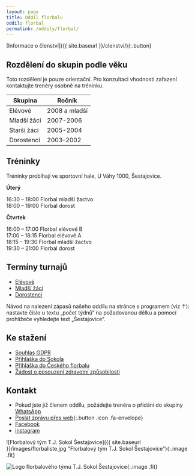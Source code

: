 ```yaml
---
layout: page
title: Oddíl florbalu
oddil: florbal
permalink: /oddily/florbal/
---
```


[Informace o členství]({{ site.baseurl }}/clenstvi/){:.button}

## Rozdělení do skupin podle věku

Toto rozdělení je pouze orientační. Pro konzultaci vhodnosti zařazení kontaktujte trenéry osobně na tréninku.

|   Skupina   |     Ročník    |
|-------------|---------------|
| Elévové     | 2008 a mladší |
| Mladší žáci | 2007-2006     |
| Starší žáci | 2005-2004     |
| Dorostenci  | 2003–2002     |

## Tréninky

Tréninky probíhají ve sportovní hale, U Váhy 1000, Šestajovice.

**Úterý**

16:30 – 18:00 Florbal mladší žactvo  
18:00 – 19:00 Florbal dorost

**Čtvrtek**

16:00 – 17:00 Florbal elévové B  
17:00 – 18:15 Florbal elévové A  
18:15 – 19:30 Florbal mladší žactvo  
19:30 – 21:00 Florbal dorost

## Termíny turnajů

* [Elévové](https://www.ceskyflorbal.cz/souteze/mladez-kose/liga-elevu-3-1-skupina-3-B/program)
* [Mladší žáci](https://www.ceskyflorbal.cz/souteze/mladez-kose/liga-mladsich-zaku-skupina-3-A/program)
* [Dorostenci](https://www.ceskyflorbal.cz/souteze/ostatni/phsc-liga-dorostencu-B/program)

Návod na nalezení zápasů našeho oddílu na stránce s programem (viz ↑): nastavte číslo u textu „počet týdnů“ na požadovanou délku a pomocí prohlížeče vyhledejte text „Šestajovice“.

## Ke stažení

* [Souhlas GDPR](http://sokol.eu/priloha/33850/formular-cos-souhlas-clena.docx)
* [Přihláška do Sokola](http://sokol.eu/priloha/33853/prihlaska-mladez.docx)
* [Přihláška do Českého florbalu](https://www.ceskyflorbal.cz/dms/serve/assigned-file/1544/)
* [Žádost o posouzení zdravotní způsobilosti](https://www.ceskyflorbal.cz/dms/serve/assigned-file/1473/1447)

## Kontakt

* Pokud jste již členem oddílu, požádejte trenéra o přidání do skupiny [WhatsApp](https://www.whatsapp.com/download/?l=cs)
* [Poslat zprávu přes web](#napiste-nam){:.button .icon .fa-envelope}
* [Facebook](https://www.facebook.com/sestajoviceflorbal/)
* [instagram](https://www.instagram.com/tjsokolsestajovice/)

![Florbalový tým T.J. Sokol Šestajovice]({{ site.baseurl }}/images/florbaliste.jpg "Florbalový tým T.J. Sokol Šestajovice"){:.image .fit}

![Logo florbalového týmu T.J. Sokol Šestajovice]({{relative}}/images/logo-florbal-hor.jpeg){:.image .fit}
